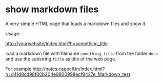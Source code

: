 # show markdown files
A very simple HTML page that loads a markdown files and show it.

Usage:

<http://yourwebsite/index.html?h=something_title>

load a markdown file with filename `something_title` from the folder `docs` and use the substring `title` as title of the web page.

For example <http://notes.cappell.in/index.html?h=d41d8cd98f00b204e9800998ecf8427e_Markdown_test>
